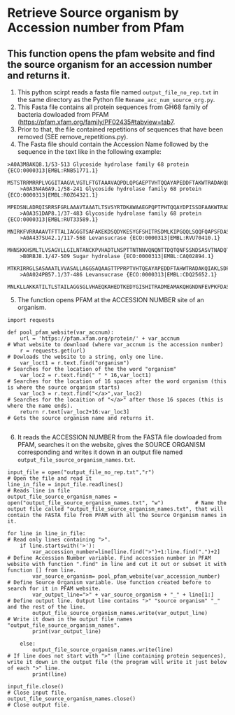 # Retrieve Source organism by Accession number from Pfam


## This function opens the pfam website and find the source organism for an accession number and returns it.
1. This python scirpt reads a fasta file named `output_file_no_rep.txt` in the same directory as the Python file `Rename_acc_num_source_org.py`.
2. This Fasta file contains all protein sequences from GH68 family of bacteria dowloaded from PFAM (https://pfam.xfam.org/family/PF02435#tabview=tab7.
3. Prior to that, the file contained repetitions of sequences that have been removed (SEE remove_repetitions.py).
4. The Fasta file should contain the Accession Name followed by the sequence in the text like in the following example:

```
>A0A3M8AKQ8.1/53-513 Glycoside hydrolase family 68 protein {ECO:0000313|EMBL:RNB51771.1}
    MSTSTRRMRRPLVGGITAAGVLVGTLFTGTAAAVAQPDLQPGAEPTVHTQQAYAPEDDFTAKWTRADAKQLQRLSDPNAASRENSMPA
    >A0A3N4A6A9.1/58-241 Glycoside hydrolase family 68 protein {ECO:0000313|EMBL:ROZ64321.1}
    MPEDSNLADRQISRRSFGRLAAAVTAAATLTSVSYRTDKAWAAEGPQPTPHTQQAYDPISSDFAAKWTRADARQIMTQQNDESVPRGE
    >A0A3S1DAP8.1/37-483 Glycoside hydrolase family 68 protein {ECO:0000313|EMBL:RUT33589.1}
    MNIRKFVRRAAAVTFTTALIAGGGTSAFAKEKDSQDYKESYGFSHITRSDMLKIPGQQLSQQFQAPSFDASTIKNIPSAKGVDQWGNPI
    >A0A437SU42.1/117-568 Levansucrase {ECO:0000313|EMBL:RVU70410.1}
    MHNSKKHSMLTLVSAGVLLGILNTANCKPVHADTLNSPTTNTNNVQNQNTTDQTQNFSSNDSASVTNADQTSDSTQTSTQASDLQLTDE
    >B0RBJ8.1/47-509 Sugar hydrolase {ECO:0000313|EMBL:CAQ02894.1}
    MTKRIRRGLSASAAATLVVASALLAGGSAQAAGTTPPRPTVHTQEAYAPEDDFTAHWTRADAKQIAKLSDPTAAPRQNSMPEALTMPQV
    >A0A024PB57.1/37-486 Levansucrase {ECO:0000313|EMBL:CDQ25652.1}
    MNLKLLAKKATILTLSTAILAGGSGLVHAEQKAHEDTKEDYGISHITRADMEAMAKQHGNDNFEVPKFDASTIQNIPSATKVTENGEEI

```
5. The function opens PFAM at the ACCESSION NUMBER site of an organism. 

```
import requests

def pool_pfam_website(var_accnum):                      
    url = 'https://pfam.xfam.org/protein/' + var_accnum                                         # What website to download (where var_accnum is the accession number)
    r = requests.get(url)                                                                       # Dowloads the website to a string, only one line. 
    var_loct1 = r.text.find("organism")                                                         # Searches for the location of the the word "organism"                
    var_loc2 = r.text.find(" " * 16,var_loct1)                                                  # Searches for the location of 16 spaces after the word organism (this is where the source organism starts)
    var_loc3 = r.text.find("</a>",var_loc2)                                                     # Searches for the locaition of "</a>" after those 16 spaces (this is where the name ends).
    return r.text[var_loc2+16:var_loc3]                                                         # Gets the source organism name and returns it. 


```
6. It reads the ACCESSION NUMBER from the FASTA file dowloaded from PFAM, searches it on the website, gives the SOURCE ORGANISM corresponding and writes it down in an output file
named `output_file_source_organism_names.txt`.

```
input_file = open("output_file_no_rep.txt","r")                                                 # Open the file and read it
line_in_file = input_file.readlines()                                                           # Reads line in file
output_file_source_organism_names = open("output_file_source_organism_names.txt", "w")          # Name the output file called "output_file_source_organism_names.txt", that will contain the FASTA file from PFAM with all the Source Organism names in it.

for line in line_in_file:                                                                       # Read only lines containing ">".
    if line.startswith('>'):
        var_accession_number=line[line.find(">")+1:line.find(".")+2]                            # Define Accession Number variable. Find accession number in PFAM website with function ".find" in line and cut it out or subset it with function [] from line. 
        var_source_organism= pool_pfam_website(var_accession_number)                            # Define Source Organism variable. Use function created before to search for it in PFAM website.  
        var_output_line=">" + var_source_organism + "_" + line[1:]                              # Define output line. Output line contains ">" "source organism" "_" and the rest of the line. 
        output_file_source_organism_names.write(var_output_line)                                # Write it down in the output file names "output_file_source_organism_names".
        print(var_output_line)
        
    else:
        output_file_source_organism_names.write(line)                                           # If line does not start with ">" (line containing protein sequences), write it down in the output file (the program will write it just below of each ">" line. 
        print(line)
    
input_file.close()                                                                               # Close input file.
output_file_source_organism_names.close()                                                        # Close output file.

```
